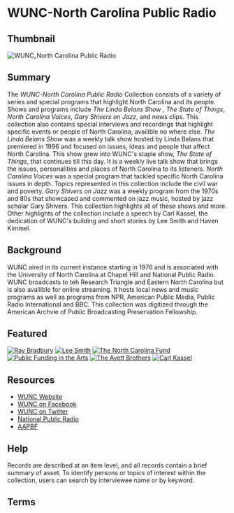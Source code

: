 # WUNC-North Carolina Public Radio 

## Thumbnail

![WUNC_North Carolina Public Radio](https://s3.amazonaws.com/americanarchive.org/special-collections/wunc-facebook.jpg "WUNC-North Carolina Public Radio")

## Summary

The <em> WUNC-North Carolina Public Radio </em> Collection consists of a variety of series and special programs that highlight North Carolina and its people. Shows and programs include <em> The Linda Belans Show </em>, <em> The State of Things</em>, <em> North Carolina Voices</em>, <em>Gary Shivers on Jazz</em>, and news clips. This collection also contains special interviews and recordings that highlight specific events or people of North Carolina, availible no where else. <em>The Linda Belans Show </em> was a weekly talk show hosted by Linda Belans that premiered in 1996 and focused on issues, ideas and people that affect North Carolina. This show grew into WUNC's staple show, <em>The State of Things</em>, that continues till this day. It is a weekly live talk show that brings the issues, personalities and places of North Carolina to its listeners. <em>North Carolina Voices</em> was a special program that tackled specific North Carolina issues in depth. Topics represented in this collection include the civil war and poverty.<em> Gary Shivers on Jazz</em> was a weekly program from the 1970s and 80s that showcased and commented on jazz music, hosted by jazz scholar Gary Shivers. This collection highlights all of these shows and more. Other highlights of the collection include a speech by Carl Kassel, the dedication of WUNC's building and short stories by Lee Smith and Haven Kimmel. 

## Background

WUNC aired in its current instance starting in 1976 and is associated with the University of North Carolina at Chapel Hill and National Public Radio. WUNC broadcasts to teh Research Triangle and Eastern North Carolina but is also availible for online streaming. It hosts local news and music programs as well as programs from NPR, American Public Media, Public Radio International and BBC. This collection was digitized through the American Archvie of Public Broadcasting Preservation Fellowship. 

## Featured

[![Ray Bradbury](https://s3.amazonaws.com/americanarchive.org/special-collections/cpb-aacip/515-fx73t9f485.jpg)](/catalog/cpb-aacip/515-fx73t9f485)
[![Lee Smith](https://s3.amazonaws.com/americanarchive.org/special-collections/cpb-aacip/515-td9n29q721.jpg)](/catalog/cpb-aacip/515-td9n29q721)
[![The North Carolina Fund](https://s3.amazonaws.com/americanarchive.org/special-collections/cpb-aacip/515-833mw29619.jpg)](/catalog/cpb-aacip/515-833mw29619)
[![Public Funding in the Arts](https://s3.amazonaws.com/americanarchive.org/special-collections/cpb-aacip/515-gt5fb4xh4w.jpg)](/catalog/cpb-aacip/515-gt5fb4xh4w)
[![The Avett Brothers](https://s3.amazonaws.com/americanarchive.org/special-collections/cpb-aacip/515-sn00z7208b.jpg)](/catalog/cpb-aacip/515-sn00z7208b)
[![Carl Kassel](https://s3.amazonaws.com/americanarchive.org/special-collections/cpb-aacip/515-862b854b5z.jpg)](/catalog/cpb-aacip/515-862b854b5z)

## Resources

- [WUNC Website](http://wunc.org/)
- [WUNC on Facebook](https://www.facebook.com/915wunc)
- [WUNC on Twitter](https://twitter.com/wunc)
- [National Public Radio](https://www.npr.org/)
- [AAPBF](https://pbpf.americanarchive.org/)

## Help

Records are described at an item level, and all records contain a brief summary of asset. To identify persons or topics of interest within the collection, users can search by interviewee name or by keyword.

## Terms

